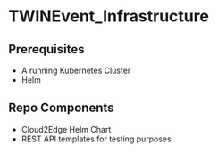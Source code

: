 # TWINEvent_Infrastructure

## Prerequisites 
* A running Kubernetes Cluster 
* Helm

## Repo Components 
* Cloud2Edge Helm Chart
* REST API templates for testing purposes

